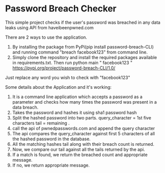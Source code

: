 
# Password Breach Checker
This simple project checks if the user's password was breached in any data leaks using API from haveibeenpwned.com

There are 2 ways to use the application.
1) By installing the package from PyPi(pip install password-breach-CLI) and running command "breach facebook123" from command line.
2) Simply clone the repository and install the required packages available in requirements.txt. 
   Then run python main " facebook123 "
https://pypi.org/project/password-breach-CLI/1.0/

Just replace any word you wish to check with  "facebook123"

Some details about the Application and it's working:
1) It is a command line application which accepts a password as a
parameter and checks how many times the password was present in a
data breach.
2) Takes the password and hashes it using sha1 password hash
3) Split the hashed password into two parts.
 query_character = 1st five characters
 tail = remaining .
4) call the api of pwnedpasswords.com and append the query character
5) The api compares the query_character against first 5 characters of all the hashed
 password in the database.
6) All the matching hashes tail along with their breach count is returned.
7) Now, we compare our tail against all the tails returned by the api.
8) If a match is found, we return the breached count and appropriate message.
9) If no, we return appropriate message.

